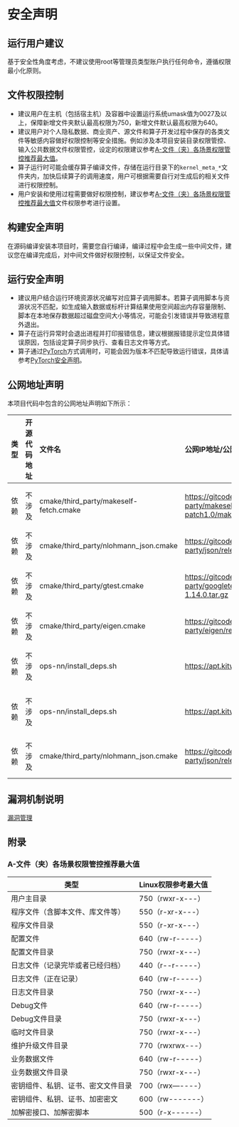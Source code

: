 # 安全声明

## 运行用户建议

基于安全性角度考虑，不建议使用root等管理员类型账户执行任何命令，遵循权限最小化原则。

## 文件权限控制

- 建议用户在主机（包括宿主机）及容器中设置运行系统umask值为0027及以上，保障新增文件夹默认最高权限为750，新增文件默认最高权限为640。
- 建议用户对个人隐私数据、商业资产、源文件和算子开发过程中保存的各类文件等敏感内容做好权限控制等安全措施。例如涉及本项目安装目录权限管控、输入公共数据文件权限管控，设定的权限建议参考[A-文件（夹）各场景权限管控推荐最大值](#A-文件（夹）各场景权限管控推荐最大值)。
- 算子运行时可能会缓存算子编译文件，存储在运行目录下的`kernel_meta_*`文件夹内，加快后续算子的调用速度，用户可根据需要自行对生成后的相关文件进行权限控制。
- 用户安装和使用过程需要做好权限控制，建议参考[A-文件（夹）各场景权限管控推荐最大值](#A-文件（夹）各场景权限管控推荐最大值)文件权限参考进行设置。

## 构建安全声明

在源码编译安装本项目时，需要您自行编译，编译过程中会生成一些中间文件，建议您在编译完成后，对中间文件做好权限控制，以保证文件安全。

## 运行安全声明

- 建议用户结合运行环境资源状况编写对应算子调用脚本。若算子调用脚本与资源状况不匹配，如生成输入数据或标杆计算结果使用空间超出内存容量限制、脚本在本地保存数据超过磁盘空间大小等情况，可能会引发错误并导致进程意外退出。
- 算子在运行异常时会退出进程并打印报错信息，建议根据报错提示定位具体错误原因，包括设定算子同步执行、查看日志文件等方式。
- 算子通过[PyTorch](https://gitee.com/ascend/pytorch)方式调用时，可能会因为版本不匹配导致运行错误，具体请参考[PyTorch安全声明](https://gitee.com/ascend/pytorch#%E5%AE%89%E5%85%A8%E5%A3%B0%E6%98%8E)。

## 公网地址声明
本项目代码中包含的公网地址声明如下所示：

|      类型      |                                           开源代码地址                                           |                            文件名                             |             公网IP地址/公网URL地址/域名/邮箱地址/压缩文件地址             |                   用途说明                    |
| :------------: |:------------------------------------------------------------------------------------------:|:----------------------------------------------------------| :---------------------------------------------------------- |:-----------------------------------------|
|  依赖  | 不涉及  | cmake/third_party/makeself-fetch.cmake | https://gitcode.com/cann-src-third-party/makeself/releases/download/release-2.5.0-patch1.0/makeself-release-2.5.0-patch1.tar.gz | 从gitcode下载makeself源码，作用编译依赖 |
|  依赖  | 不涉及  | cmake/third_party/nlohmann_json.cmake | https://gitcode.com/cann-src-third-party/json/releases/download/v3.11.3/include.zip | 从gitcode下载json源码，作用编译依赖 |
|  依赖  | 不涉及  | cmake/third_party/gtest.cmake | https://gitcode.com/cann-src-third-party/googletest/releases/download/v1.14.0/googletest-1.14.0.tar.gz | 从gitcode下载googletest源码，作用编译依赖 |
|  依赖  | 不涉及  | cmake/third_party/eigen.cmake | https://gitcode.com/cann-src-third-party/eigen/releases/download/3.4.0/eigen-3.4.0.tar.gz | 从gitcode下载eigen源码，作用编译依赖 |
|  依赖| 不涉及| ops-nn/install_deps.sh|https://apt.kitware.com/keys/kitware-archive-latest.asc|从gitcode下载install_deps源码，作用编译依赖|
|依赖|不涉及|ops-nn/install_deps.sh|https://apt.kitware.com/ubuntu/|从gitcode下载install_deps源码，作用编译依赖|
|依赖|不涉及|cmake/third_party/nlohmann_json.cmake|https://gitcode.com/cann-src-third-party/json/releases/download/v3.11.3/include.zip|从gitcode下载nlohmann_json源码，作用编译依赖|

## 漏洞机制说明
[漏洞管理](https://gitcode.com/cann/community/blob/master/security/security.md)

## 附录

### A-文件（夹）各场景权限管控推荐最大值

| 类型           | Linux权限参考最大值 |
| -------------- | ---------------  |
| 用户主目录                        |   750（rwxr-x---）            |
| 程序文件（含脚本文件、库文件等）       |   550（r-xr-x---）             |
| 程序文件目录                      |   550（r-xr-x---）            |
| 配置文件                          |  640（rw-r-----）             |
| 配置文件目录                      |   750（rwxr-x---）            |
| 日志文件（记录完毕或者已经归档）        |  440（r--r-----）             |
| 日志文件（正在记录）                |    640（rw-r-----）           |
| 日志文件目录                      |   750（rwxr-x---）            |
| Debug文件                         |  640（rw-r-----）         |
| Debug文件目录                     |   750（rwxr-x---）  |
| 临时文件目录                      |   750（rwxr-x---）   |
| 维护升级文件目录                  |   770（rwxrwx---）    |
| 业务数据文件                      |   640（rw-r-----）    |
| 业务数据文件目录                  |   750（rwxr-x---）      |
| 密钥组件、私钥、证书、密文文件目录    |  700（rwx—----）      |
| 密钥组件、私钥、证书、加密密文        | 600（rw-------）      |
| 加解密接口、加解密脚本            |   500（r-x------）        |